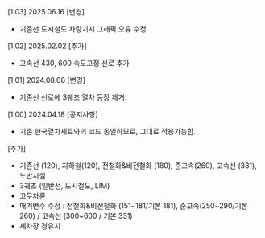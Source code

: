 [1.03] 2025.06.16
[변경]
- 기존선 도시철도 차량기지 그래픽 오류 수정

[1.02] 2025.02.02
[추가]
- 고속선 430, 600 속도고정 선로 추가

[1.01] 2024.08.08
[변경]
- 기존선 선로에 3궤조 열차 등장 제거.

[1.00] 2024.04.18
[공지사항]
- 기존 한국열차세트와의 코드 동일하므로, 그대로 적용가능함.

[추가]
- 기존선 (120), 지하철(120), 전철화&비전철화 (180), 준고속(260), 고속선 (331), 노반시설
- 3궤조 (일반선, 도시철도, LIM)
- 고무차륜
- 매겨변수 수정 : 전철화&비전철화 (151~181/기본 181), 준고속(250~290/기본 260) / 고속선 (300~600 / 기본 331)
- 세차장 경유지